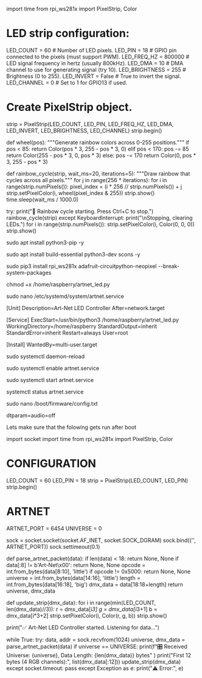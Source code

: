import time
from rpi_ws281x import PixelStrip, Color

# LED strip configuration:
LED_COUNT = 60    	# Number of LED pixels.
LED_PIN = 18      	# GPIO pin connected to the pixels (must support PWM).
LED_FREQ_HZ = 800000  # LED signal frequency in hertz (usually 800kHz).
LED_DMA = 10      	# DMA channel to use for generating signal (try 10).
LED_BRIGHTNESS = 255  # Brightness (0 to 255).
LED_INVERT = False	# True to invert the signal.
LED_CHANNEL = 0   	# Set to 1 for GPIO13 if used.

# Create PixelStrip object.
strip = PixelStrip(LED_COUNT, LED_PIN, LED_FREQ_HZ, LED_DMA, LED_INVERT, LED_BRIGHTNESS, LED_CHANNEL)
strip.begin()

def wheel(pos):
	"""Generate rainbow colors across 0-255 positions."""
	if pos < 85:
    	return Color(pos * 3, 255 - pos * 3, 0)
	elif pos < 170:
    	pos -= 85
    	return Color(255 - pos * 3, 0, pos * 3)
	else:
    	pos -= 170
    	return Color(0, pos * 3, 255 - pos * 3)

def rainbow_cycle(strip, wait_ms=20, iterations=5):
	"""Draw rainbow that cycles across all pixels."""
	for j in range(256 * iterations):
    	for i in range(strip.numPixels()):
        	pixel_index = (i * 256 // strip.numPixels()) + j
        	strip.setPixelColor(i, wheel(pixel_index & 255))
    	strip.show()
    	time.sleep(wait_ms / 1000.0)

try:
	print("🌈 Rainbow cycle starting. Press Ctrl+C to stop.")
	rainbow_cycle(strip)
except KeyboardInterrupt:
	print("\nStopping, clearing LEDs.")
	for i in range(strip.numPixels()):
    	strip.setPixelColor(i, Color(0, 0, 0))
	strip.show()


sudo apt install python3-pip -y


sudo apt install build-essential python3-dev scons -y

sudo pip3 install rpi_ws281x adafruit-circuitpython-neopixel --break-system-packages

chmod +x /home/raspberry/artnet_led.py

sudo nano /etc/systemd/system/artnet.service

[Unit]
Description=Art-Net LED Controller
After=network.target

[Service]
ExecStart=/usr/bin/python3 /home/raspberry/artnet_led.py
WorkingDirectory=/home/raspberry
StandardOutput=inherit
StandardError=inherit
Restart=always
User=root

[Install]
WantedBy=multi-user.target

sudo systemctl daemon-reload

sudo systemctl enable artnet.service

sudo systemctl start artnet.service

systemctl status artnet.service

sudo nano /boot/firmware/config.txt

dtparam=audio=off








Lets make sure that the folowing gets run after boot

import socket
import time
from rpi_ws281x import PixelStrip, Color

# CONFIGURATION
LED_COUNT = 60
LED_PIN = 18
strip = PixelStrip(LED_COUNT, LED_PIN)
strip.begin()

# ARTNET
ARTNET_PORT = 6454
UNIVERSE = 0

sock = socket.socket(socket.AF_INET, socket.SOCK_DGRAM)
sock.bind(('', ARTNET_PORT))
sock.settimeout(0.1)

def parse_artnet_packet(data):
	if len(data) < 18: return None, None
	if data[:8] != b'Art-Net\x00': return None, None
	opcode = int.from_bytes(data[8:10], 'little')
	if opcode != 0x5000: return None, None
	universe = int.from_bytes(data[14:16], 'little')
	length = int.from_bytes(data[16:18], 'big')
	dmx_data = data[18:18+length]
	return universe, dmx_data

def update_strip(dmx_data):
	for i in range(min(LED_COUNT, len(dmx_data)//3)):
    	r = dmx_data[i*3]
    	g = dmx_data[i*3+1]
    	b = dmx_data[i*3+2]
    	strip.setPixelColor(i, Color(r, g, b))
	strip.show()

print("✅ Art-Net LED Controller started. Listening for data...")

while True:
	try:
    	data, addr = sock.recvfrom(1024)
    	universe, dmx_data = parse_artnet_packet(data)
    	if universe == UNIVERSE:
        	print(f"🎛 Received Universe: {universe}, Data Length: {len(dmx_data)} bytes" )
        	print("First 12 bytes (4 RGB channels):", list(dmx_data[:12]))
        	update_strip(dmx_data)
	except socket.timeout:
    	pass
	except Exception as e:
    	print("⚠️ Error:", e)





